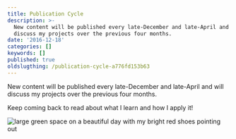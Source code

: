 ```yaml
---
title: Publication Cycle
description: >-
  New content will be published every late-December and late-April and will
  discuss my projects over the previous four months.
date: '2016-12-18'
categories: []
keywords: []
published: true
oldslugthing: /publication-cycle-a776fd153b63
---
```


New content will be published every late-December and late-April and will discuss my projects over the previous four months.

Keep coming back to read about what I learn and how I apply it!

![large green space on a beautiful day with my bright red shoes pointing out](https://cdn-images-1.medium.com/max/1200/1*kfzUHjcSjaPdR7hrGHNvJA.jpeg)

